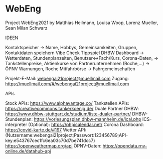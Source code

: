 # WebEng
Project WebEng2021 by Matthias Heilmann, Louisa Woop, Lorenz Mueller, Sean Milan Schwarz

IDEEN

Kontaktspeicher -> Name, Hobbys, Gemeinsamkeiten, Gruppen, Kontaktdaten speichern
Vibe Check
Tippspiel
DHBW Dashboard -> Wetterdaten, Stundenplanzeiten, Benutzer<->Fach/Kurs, Corona-Daten, 
	       -> Tankstellenpreise, Aktienkurse von Partnerunternehmen (Roche,...)
	       -> ÖPNV Warnungen, 
Roche Mitfahrbörse -> Fahrgemeinschaften

Projekt-E-Mail:	webengai21project@muellmail.com
Zugang:			https://muellmail.com/#/webengai21project@muellmail.com

APIs

Stock APIs:
https://www.alphavantage.co/
Tankstellen APIs:
https://creativecommons.tankerkoenig.de/
Duale Partner DHBW:
https://www.dhbw-stuttgart.de/studium/liste-dualer-partner/
DHBW- Stundenplan:
https://vorlesungsplan.dhbw-mannheim.de/ical.php
ICS-interpreter (Optional):
https://phpicalendar.net/ 
Corona Dashboard:
https://covid-karte.de/#197
Wetter API: (Nutzername:webengai21project;Passwort:123456789;API-key:e543767cec1fc6ea03c70d7be741dcc7)
https://openweathermap.org/api
ÖPNV-Daten:
https://opendata.rnv-online.de/datahub-api 
